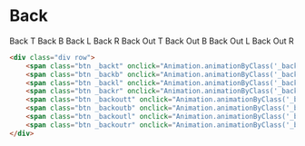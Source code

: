 # Back
<div class="div row">
    <span class="btn _backt" onclick="Animation.animationByClass('_backt', '_backt')">Back T</span>
    <span class="btn _backb" onclick="Animation.animationByClass('_backb', '_backb')">Back B</span>
    <span class="btn _backl" onclick="Animation.animationByClass('_backl', '_backl')">Back L</span>
    <span class="btn _backr" onclick="Animation.animationByClass('_backr', '_backr')">Back R</span>
    <span class="btn _backoutt" onclick="Animation.animationByClass('_backoutt', '_backoutt')">Back Out T</span>
    <span class="btn _backoutb" onclick="Animation.animationByClass('_backoutb', '_backoutb')">Back Out B</span>
    <span class="btn _backoutl" onclick="Animation.animationByClass('_backoutl', '_backoutl')">Back Out L</span>
    <span class="btn _backoutr" onclick="Animation.animationByClass('_backoutr', '_backoutr')">Back Out R</span>
</div>


```html
<div class="div row">
    <span class="btn _backt" onclick="Animation.animationByClass('_backt', '_backt')">Back T</span>
    <span class="btn _backb" onclick="Animation.animationByClass('_backb', '_backb')">Back B</span>
    <span class="btn _backl" onclick="Animation.animationByClass('_backl', '_backl')">Back L</span>
    <span class="btn _backr" onclick="Animation.animationByClass('_backr', '_backr')">Back R</span>
    <span class="btn _backoutt" onclick="Animation.animationByClass('_backoutt', '_backoutt')">Back Out T</span>
    <span class="btn _backoutb" onclick="Animation.animationByClass('_backoutb', '_backoutb')">Back Out B</span>
    <span class="btn _backoutl" onclick="Animation.animationByClass('_backoutl', '_backoutl')">Back Out L</span>
    <span class="btn _backoutr" onclick="Animation.animationByClass('_backoutr', '_backoutr')">Back Out R</span>
</div>
```